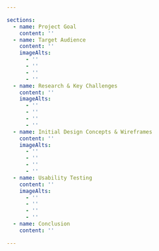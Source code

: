 ```yaml
---

sections:
  - name: Project Goal
    content: ''
  - name: Target Audience
    content: ''
    imageAlts:
      - ''
      - ''
      - ''
      - ''
  - name: Research & Key Challenges
    content: ''
    imageAlts: 
      - ''
      - ''
      - ''
      - ''
  - name: Initial Design Concepts & Wireframes
    content: ''
    imageAlts: 
      - ''
      - ''
      - ''
      - ''
  - name: Usability Testing
    content: ''
    imageAlts: 
      - ''
      - ''
      - ''
      - ''
  - name: Conclusion
    content: ''

---
```

